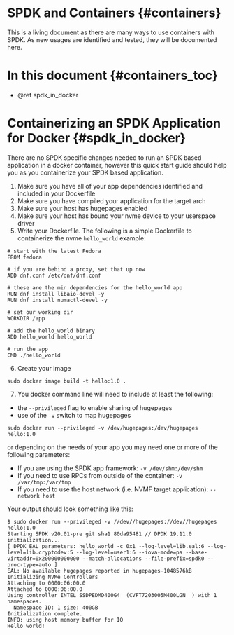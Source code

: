 # SPDK and Containers {#containers}

This is a living document as there are many ways to use containers with
SPDK. As new usages are identified and tested, they will be documented
here.

# In this document {#containers_toc}

* @ref spdk_in_docker

# Containerizing an SPDK Application for Docker {#spdk_in_docker}

There are no SPDK specific changes needed to run an SPDK based application in
a docker container, however this quick start guide should help you as you
containerize your SPDK based application.

1. Make sure you have all of your app dependencies identified and included in your Dockerfile
2. Make sure you have compiled your application for the target arch
3. Make sure your host has hugepages enabled
4. Make sure your host has bound your nvme device to your userspace driver
5. Write your Dockerfile. The following is a simple Dockerfile to containerize the nvme `hello_world`
example:

~~~{.sh}
# start with the latest Fedora
FROM fedora

# if you are behind a proxy, set that up now
ADD dnf.conf /etc/dnf/dnf.conf

# these are the min dependencies for the hello_world app
RUN dnf install libaio-devel -y
RUN dnf install numactl-devel -y

# set our working dir
WORKDIR /app

# add the hello_world binary
ADD hello_world hello_world

# run the app
CMD ./hello_world
~~~

6. Create your image

`sudo docker image build -t hello:1.0 .`

7. You docker command line will need to include at least the following:
- the `--privileged` flag to enable sharing of hugepages
- use of the `-v` switch to map hugepages

`sudo docker run --privileged -v /dev/hugepages:/dev/hugepages hello:1.0`

or depending on the needs of your app you may need one or more of the following parameters:

- If you are using the SPDK app framework: `-v /dev/shm:/dev/shm`
- If you need to use RPCs from outside of the container: `-v /var/tmp:/var/tmp`
- If you need to use the host network (i.e. NVMF target application): `--network host`

Your output should look something like this:

~~~{.sh}
$ sudo docker run --privileged -v //dev//hugepages://dev//hugepages hello:1.0
Starting SPDK v20.01-pre git sha1 80da95481 // DPDK 19.11.0 initialization...
[ DPDK EAL parameters: hello_world -c 0x1 --log-level=lib.eal:6 --log-level=lib.cryptodev:5 --log-level=user1:6 --iova-mode=pa --base-virtaddr=0x200000000000 --match-allocations --file-prefix=spdk0 --proc-type=auto ]
EAL: No available hugepages reported in hugepages-1048576kB
Initializing NVMe Controllers
Attaching to 0000:06:00.0
Attached to 0000:06:00.0
Using controller INTEL SSDPEDMD400G4  (CVFT7203005M400LGN  ) with 1 namespaces.
  Namespace ID: 1 size: 400GB
Initialization complete.
INFO: using host memory buffer for IO
Hello world!
~~~
